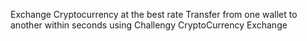 Exchange Cryptocurrency at the best rate Transfer from one wallet to another within seconds using Challengy CryptoCurrency Exchange